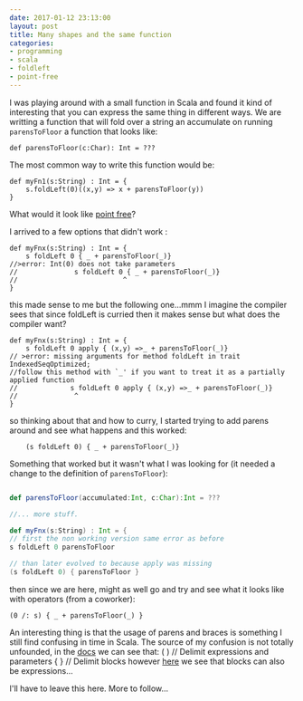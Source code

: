 ```yaml
---
date: 2017-01-12 23:13:00
layout: post
title: Many shapes and the same function
categories:
- programming
- scala
- foldleft
- point-free
---
```


I was playing around with a small function in Scala and found it kind of interesting that you can express the same thing in
different ways.
We are writting a function that will fold over a string an accumulate on running `parensToFloor` a function that looks
like:

```
def parensToFloor(c:Char): Int = ???
```

The most common way to write this function would be:

```
def myFn1(s:String) : Int = {
	s.foldLeft(0)((x,y) => x + parensToFloor(y))
}
```

What would it look like [point free](https://en.wikipedia.org/wiki/Tacit_programming)? 

I arrived to a few options that didn't work :

```
def myFnx(s:String) : Int = {
    s foldLeft 0 { _ + parensToFloor(_)}
//>error: Int(0) does not take parameters
//              s foldLeft 0 { _ + parensToFloor(_)}
//                          ^
}
```
this made sense to me but the following one...mmm I imagine the compiler sees that since foldLeft is curried then it makes sense but what does the compiler want?


```
def myFnx(s:String) : Int = {
    s foldLeft 0 apply { (x,y) =>_ + parensToFloor(_)}
// >error: missing arguments for method foldLeft in trait IndexedSeqOptimized;
//follow this method with `_' if you want to treat it as a partially applied function
//             s foldLeft 0 apply { (x,y) =>_ + parensToFloor(_)}
//              ^
}
```

so thinking about that and how to curry, I started trying to add parens around and see what happens and
this worked:

```
    (s foldLeft 0) { _ + parensToFloor(_)}
```

Something that worked but it wasn't what I was looking for (it needed a change to the definition of `parensToFloor`):

```Scala

def parensToFloor(accumulated:Int, c:Char):Int = ???

//... more stuff.

def myFnx(s:String) : Int = {
// first the non working version same error as before
s foldLeft 0 parensToFloor

// than later evolved to because apply was missing
(s foldLeft 0) { parensToFloor }

```
then since we are here, might as well go and try and see what it looks like with operators (from a coworker):

```
(0 /: s) { _ + parensToFloor(_) }
```

An interesting thing is that the usage of parens and braces is something I still find confusing in time in Scala. 
The source of my confusion is not totally unfounded, in the [docs]() we can see that: 
( )        // Delimit expressions and parameters
{ }        // Delimit blocks
however [here](https://www.scala-lang.org/files/archive/spec/2.11/06-expressions.html) we see that blocks can also be expressions...


I'll have to leave this here. More to follow...

